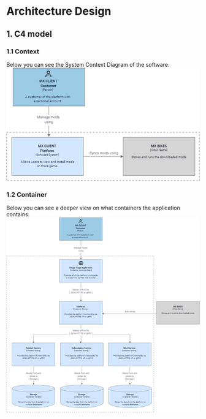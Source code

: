 # Architecture Design
##  1. C4 model

### 1.1 Context
Below you can see the System Context Diagram of the software.
![](../utils/systemContexDiagram.png)

### 1.2 Container
Below you can see a deeper view on what containers the application contains.
![](../utils/containerDiagram.png)

